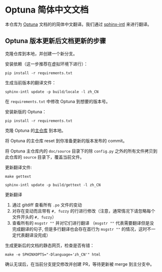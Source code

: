 # Optuna 简体中文文档

本仓库为 [Optuna](https://optuna.org) 文档的的简体中文翻译。我们通过 [sphinx-intl](http://sphinx-intl.rtfd.io) 来进行翻译。

## Optuna 版本更新后文档更新的步骤

克隆仓库到本地，并创建一个新分支。

安装依赖（这一步推荐在虚拟环境下进行）：

`pip install -r requirements.txt`

生成当前版本的翻译文件：

`sphinx-intl update -p build/locale -l zh_CN`

在 `requirements.txt` 中修改 Optuna 到想要的版本号。

安装新版的 Optuna：

`pip install -r requirements.txt`

克隆 Optuna 的[主仓库](https://github.com/optuna/optuna) 到本地。

将 Optuna 的主仓库 reset 到你准备更新的版本发布的 commit。

将 Optuna 主仓库内的 `doc/source` 目录下的除 `config.py` 之外的所有文件拷贝到此仓库的 `source` 目录下，覆盖当前文件。

更新翻译文件:

`make gettext`

`sphinx-intl update -p build/gettext -l zh_CN`

更新翻译

1. 通过 gitdiff 查看所有 `.po` 文件的变动
2. 对存在变动而且带有 `#, fuzzy` 的行进行修改（注意，通常情况下请忽略每个文件开头的 `#, fuzzy`）
3. 查看所有的 `msgstr ""` 并对它们进行翻译 （`msgstr ""` 代表需要翻译但是没完成翻译的句子, 但是多行翻译也会存在首行为 `msgstr ""` 的情况，这时不一定代表翻译没完成）

生成更新后的文档的静态网页，检查是否有错：

`make -e SPHINXOPTS="-Dlanguage='zh_CN'" html`

确认无误后，在当前分支提交修改并创建 PR，等待更新被 merge 到主分支中。
